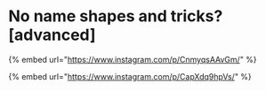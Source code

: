 # No name shapes and tricks? \[advanced]

{% embed url="https://www.instagram.com/p/CnmyqsAAvGm/" %}

{% embed url="https://www.instagram.com/p/CapXdq9hpVs/" %}
